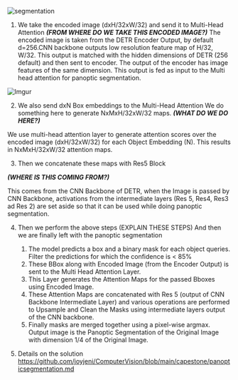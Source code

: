 ![segmentation](https://i.imgur.com/LCxrHQ7.png)


1. We take the encoded image (dxH/32xW/32) and send it to Multi-Head Attention 
***(FROM WHERE DO WE TAKE THIS ENCODED IMAGE?)***
The encoded image is taken from the DETR Encoder Output, by default d=256.CNN backbone outputs low resolution feature map of H/32, W/32. This output is matched with the hidden dimensions of DETR (256 default) and then sent to encoder. The output of the encoder has image features of the same dimension. This output is fed as input to the Multi head attention for panoptic segmentation.

![Imgur](https://i.imgur.com/RYjwZgz.png)


2. We also send dxN Box embeddings to the Multi-Head Attention
We do something here to generate NxMxH/32xW/32 maps.
***(WHAT DO WE DO HERE?)***

We use multi-head attention layer to generate attention scores over the encoded image (dxH/32xW/32) for each Object Embedding (N). 
This results in NxMxH/32xW/32 attention maps.

3. Then we concatenate these maps with Res5 Block 

***(WHERE IS THIS COMING FROM?)***


This comes from the CNN Backbone of DETR, when the Image is passed by CNN Backbone, activations from the intermediate layers (Res 5, Res4, Res3 ad Res 2) are set aside so that it can be used while doing panoptic segmentation.

4. Then we perform the above steps (EXPLAIN THESE STEPS) And then we are finally left with the panoptic segmentation

    
    1. The model predicts a box and a binary mask for each object queries. Filter the predictions for which the confidence is < 85%
    2. These BBox along with Encoded Image (from the Encoder Output) is sent to the Multi Head Attention Layer.
    3. This Layer generates the Attention Maps for the passed Bboxes using Encoded Image.
    4. These Attention Maps are concatenated with Res 5 (output of CNN Backbone Intermediate Layer) and various operations are performed to Upsample
       and Clean the Masks using    intermediate layers output of the CNN backbone.
    5. Finally masks are merged together using a pixel-wise argmax. Output image is the Panoptic Segmentation of the Original Image with dimension 1/4 of the Original Image.

5. Details on the solution  https://github.com/joyjeni/ComputerVision/blob/main/capestone/panopticsegmentation.md




